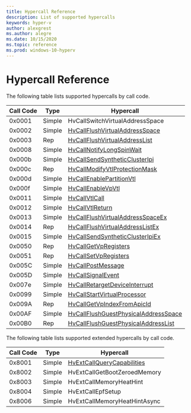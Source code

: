 ```yaml
---
title: Hypercall Reference
description: List of supported hypercalls
keywords: hyper-v
author: alexgrest
ms.author: alegre
ms.date: 10/15/2020
ms.topic: reference
ms.prod: windows-10-hyperv
---
```


# Hypercall Reference

The following table lists supported hypercalls by call code.

| Call Code | Type    | Hypercall                                                                           |
|-----------|---------|-------------------------------------------------------------------------------------|
| 0x0001    | Simple  | HvCallSwitchVirtualAddressSpace                                                     |
| 0x0002    | Simple  | [HvCallFlushVirtualAddressSpace](HvCallFlushVirtualAddressSpace.md)                 |
| 0x0003    | Rep     | [HvCallFlushVirtualAddressList](HvCallFlushVirtualAddressList.md)                   |
| 0x0008    | Simple  | [HvCallNotifyLongSpinWait](HvCallNotifyLongSpinWait.md)                             |
| 0x000b    | Simple  | [HvCallSendSyntheticClusterIpi](HvCallSendSyntheticClusterIpi.md)                   |
| 0x000c    | Rep     | [HvCallModifyVtlProtectionMask](HvCallModifyVtlProtectionMask.md)                   |
| 0x000d    | Simple  | [HvCallEnablePartitionVtl](HvCallEnablePartitionVtl.md)                             |
| 0x000f    | Simple  | [HvCallEnableVpVtl](HvCallEnableVpVtl.md)                                           |
| 0x0011    | Simple  | [HvCallVtlCall](HvCallVtlCall.md)                                                   |
| 0x0012    | Simple  | [HvCallVtlReturn](HvCallVtlReturn.md)                                               |
| 0x0013    | Simple  | [HvCallFlushVirtualAddressSpaceEx](HvCallFlushVirtualAddressSpaceEx.md)             |
| 0x0014    | Rep     | [HvCallFlushVirtualAddressListEx](HvCallFlushVirtualAddressListEx.md)               |
| 0x0015    | Simple  | [HvCallSendSyntheticClusterIpiEx](HvCallSendSyntheticClusterIpiEx.md)               |
| 0x0050    | Rep     | [HvCallGetVpRegisters](HvCallGetVpRegisters.md)                                     |
| 0x0051    | Rep     | [HvCallSetVpRegisters](HvCallSetVpRegisters.md)                                     |
| 0x005C    | Simple  | [HvCallPostMessage](HvCallPostMessage.md)                                           |
| 0x005D    | Simple  | [HvCallSignalEvent](HvCallSignalEvent.md)                                           |
| 0x007e    | Simple  | [HvCallRetargetDeviceInterrupt](HvCallRetargetDeviceInterrupt.md)                   |
| 0x0099    | Simple  | [HvCallStartVirtualProcessor](HvCallStartVirtualProcessor.md)                       |
| 0x009A    | Rep     | [HvCallGetVpIndexFromApicId](HvCallGetVpIndexFromApicId.md)                         |
| 0x00AF    | Simple  | [HvCallFlushGuestPhysicalAddressSpace](HvCallFlushGuestPhysicalAddressSpace.md)     |
| 0x00B0    | Rep     | [HvCallFlushGuestPhysicalAddressList](HvCallFlushGuestPhysicalAddressList.md)       |

The following table lists supported extended hypercalls by call code.

| Call Code | Type    | Hypercall                                                                           |
|-----------|---------|-------------------------------------------------------------------------------------|
| 0x8001    | Simple  | [HvExtCallQueryCapabilities](HvExtCallQueryCapabilities.md)                         |
| 0x8002    | Simple  | HvExtCallGetBootZeroedMemory                                                        |
| 0x8003    | Simple  | HvExtCallMemoryHeatHint                                                             |
| 0x8004    | Simple  | HvExtCallEpfSetup                                                                   |
| 0x8006    | Simple  | HvExtCallMemoryHeatHintAsync                                                        |
